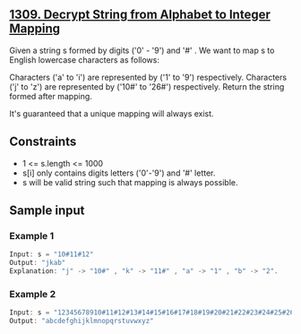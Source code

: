 ## [1309. Decrypt String from Alphabet to Integer Mapping](https://leetcode.com/problems/decrypt-string-from-alphabet-to-integer-mapping/)
 Given a string s formed by digits ('0' - '9') and '#' . We want to map s to English lowercase characters as follows:

 Characters ('a' to 'i') are represented by ('1' to '9') respectively.
 Characters ('j' to 'z') are represented by ('10#' to '26#') respectively. 
 Return the string formed after mapping.

 It's guaranteed that a unique mapping will always exist.

## Constraints
 - 1 <= s.length <= 1000
 - s[i] only contains digits letters ('0'-'9') and '#' letter.
 - s will be valid string such that mapping is always possible.

 ## Sample input
 ### Example 1
 ```c
 Input: s = "10#11#12"
 Output: "jkab"
 Explanation: "j" -> "10#" , "k" -> "11#" , "a" -> "1" , "b" -> "2".
 ```
 ### Example 2
 ```c
 Input: s = "12345678910#11#12#13#14#15#16#17#18#19#20#21#22#23#24#25#26#"
 Output: "abcdefghijklmnopqrstuvwxyz"
 ```